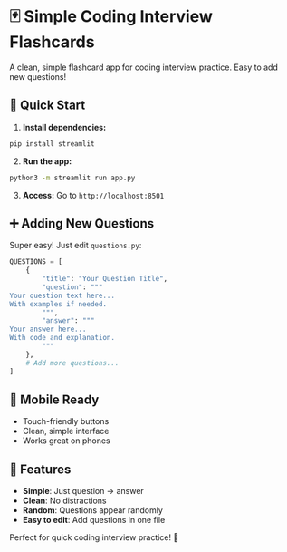 # 🃏 Simple Coding Interview Flashcards

A clean, simple flashcard app for coding interview practice. Easy to add new questions!

## 🚀 Quick Start

1. **Install dependencies:**
```bash
pip install streamlit
```

2. **Run the app:**
```bash
python3 -m streamlit run app.py
```

3. **Access:** Go to `http://localhost:8501`

## ➕ Adding New Questions

Super easy! Just edit `questions.py`:

```python
QUESTIONS = [
    {
        "title": "Your Question Title",
        "question": """
Your question text here...
With examples if needed.
        """,
        "answer": """
Your answer here...
With code and explanation.
        """
    },
    # Add more questions...
]
```

## 📱 Mobile Ready

- Touch-friendly buttons
- Clean, simple interface
- Works great on phones

## 🎯 Features

- **Simple**: Just question → answer
- **Clean**: No distractions
- **Random**: Questions appear randomly
- **Easy to edit**: Add questions in one file

Perfect for quick coding interview practice! 🎯